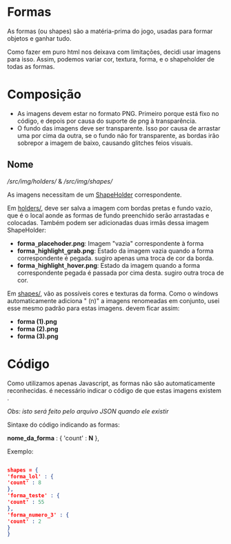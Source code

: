 # Formas #

As formas (ou shapes) são a matéria-prima do jogo, usadas para formar objetos e ganhar tudo.

Como fazer em puro html nos deixava com limitações, decidi usar imagens para isso. Assim, podemos variar cor, textura, forma, e o shapeholder de todas as formas.

# Composição #

- As imagens devem estar no formato PNG. Primeiro porque está fixo no código, e depois por causa do suporte de png à transparência.
- O fundo das imagens deve ser transparente. Isso por causa de arrastar uma por cima da outra, se o fundo não for transparente, as bordas irão sobrepor a imagem de baixo, causando glitches feios visuais.

## Nome ##

_/src/img/holders/_ & _/src/img/shapes/_

As imagens necessitam de um [ShapeHolder](https://code.google.com/p/dropit-fatec-tg/wiki/Nomenclatura) correspondente.

Em [holders/](https://code.google.com/p/dropit-fatec-tg/source/browse/#svn%2Ftrunk%2Fsrc%2Fimg%2Fholders), deve ser salva a imagem com bordas pretas e fundo vazio, que é o local aonde as formas de fundo preenchido serão arrastadas e colocadas. Também podem ser adicionadas duas irmãs dessa imagem ShapeHolder:
  * **forma`_`placehoder.png**: Imagem "vazia" correspondente à forma
  * **forma`_`highlight`_`grab.png**: Estado da imagem vazia quando a forma correspondente é pegada. sugiro apenas uma troca de cor da borda.
  * **forma`_`highlight`_`hover.png**: Estado da imagem quando a forma correspondente pegada é passada por cima desta. sugiro outra troca de cor.

Em [shapes/](https://code.google.com/p/dropit-fatec-tg/source/browse/#svn%2Ftrunk%2Fsrc%2Fimg%2Fshapes), vão as possíveis cores e texturas da forma. Como o windows automaticamente adiciona " (n)" a imagens renomeadas em conjunto, usei esse mesmo padrão
para estas imagens. devem ficar assim:
  * **forma (1).png**
  * **forma (2).png**
  * **forma (3).png**

# Código #

Como utilizamos apenas Javascript, as formas não são automaticamente reconhecidas. é necessário indicar o código de que estas imagens existem .

_Obs: isto será feito pelo arquivo JSON quando ele existir_

Sintaxe do código indicando as formas:

**nome\_da\_forma** : { 'count' : **N** },

Exemplo:

```json

shapes = {
'forma_lol' : {
'count' : 8
},
'forma_teste' : {
'count' : 55
},
'forma_numero_3' : {
'count' : 2
}
}
```